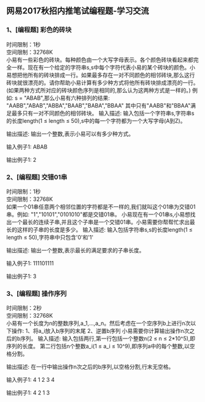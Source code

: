## 网易2017秋招内推笔试编程题-学习交流
### 1、[编程题] 彩色的砖块<br>
时间限制：1秒<br>
空间限制：32768K<br>
小易有一些彩色的砖块。每种颜色由一个大写字母表示。各个颜色砖块看起来都完全一样。现在有一个给定的字符串s,s中每个字符代表小易的某个砖块的颜色。小易想把他所有的砖块排成一行。如果最多存在一对不同颜色的相邻砖块,那么这行砖块就很漂亮的。请你帮助小易计算有多少种方式将他所有砖块排成漂亮的一行。(如果两种方式所对应的砖块颜色序列是相同的,那么认为这两种方式是一样的。)
例如: s = "ABAB",那么小易有六种排列的结果:
"AABB","ABAB","ABBA","BAAB","BABA","BBAA"
其中只有"AABB"和"BBAA"满足最多只有一对不同颜色的相邻砖块。 
输入描述:
输入包括一个字符串s,字符串s的长度length(1 ≤ length ≤ 50),s中的每一个字符都为一个大写字母(A到Z)。


输出描述:
输出一个整数,表示小易可以有多少种方式。

输入例子1:
ABAB

输出例子1:
2

### 2、[编程题] 交错01串<br>
时间限制：1秒<br>
空间限制：32768K<br>
如果一个01串任意两个相邻位置的字符都是不一样的,我们就叫这个01串为交错01串。例如: "1","10101","0101010"都是交错01串。
小易现在有一个01串s,小易想找出一个最长的连续子串,并且这个子串是一个交错01串。小易需要你帮帮忙求出最长的这样的子串的长度是多少。
输入描述:
输入包括字符串s,s的长度length(1 ≤ length ≤ 50),字符串中只包含'0'和'1'


输出描述:
输出一个整数,表示最长的满足要求的子串长度。

输入例子1:
111101111

输出例子1:
3

### 3、[编程题] 操作序列<br>
时间限制：2秒<br>
空间限制：32768K<br>
小易有一个长度为n的整数序列,a_1,...,a_n。然后考虑在一个空序列b上进行n次以下操作:
1、将a_i放入b序列的末尾
2、逆置b序列
小易需要你计算输出操作n次之后的b序列。 
输入描述:
输入包括两行,第一行包括一个整数n(2 ≤ n ≤ 2*10^5),即序列的长度。
第二行包括n个整数a_i(1 ≤ a_i ≤ 10^9),即序列a中的每个整数,以空格分割。


输出描述:
在一行中输出操作n次之后的b序列,以空格分割,行末无空格。

输入例子1:
4
1 2 3 4

输出例子1:
4 2 1 3
